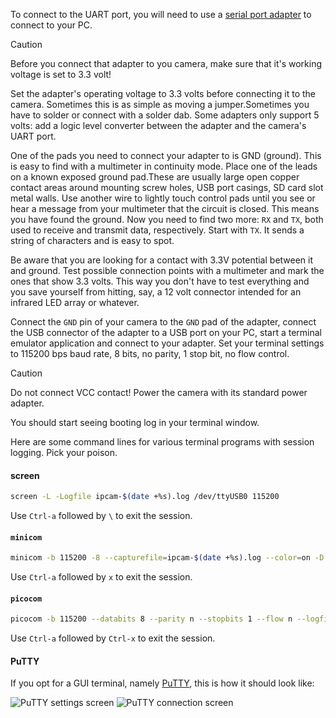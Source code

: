 To connect to the UART port, you will need to use a [serial port adapter][1] to connect to your PC.

> [!CAUTION]
> Before you connect that adapter to you camera, make sure that it's working voltage is set to 3.3 volt!

Set the adapter's operating voltage to 3.3 volts before connecting it to the camera. Sometimes this is as simple as moving a jumper.Sometimes you have to solder or connect with a solder dab. Some adapters only support 5 volts: add a logic level converter between the adapter and the camera's UART port. 

One of the pads you need to connect your adapter to is GND (ground). This is easy to find with a multimeter in continuity mode. 
Place one of the leads on a known exposed ground pad.These are usually large open copper contact areas around mounting screw holes, USB port casings, SD card slot metal walls. Use another wire to lightly touch control pads until you see or hear a message from your multimeter that the circuit is closed. This means you have found the ground. Now you need to find two more: `RX` and `TX`, both used to receive and transmit data, respectively. Start with `TX`. It sends a string of characters and is easy to spot.

Be aware that you are looking for a contact with 3.3V potential between it and ground. Test possible connection points with a multimeter and mark the ones that show 3.3 volts. This way you don't have to test everything and you save yourself from hitting, say, a 12 volt connector intended for an infrared LED array or whatever.

Connect the `GND` pin of your camera to the `GND` pad of the adapter, connect the USB connector of the adapter to a USB port on your PC, start a terminal emulator application and connect to your adapter. Set your terminal settings to 115200 bps baud rate, 8 bits, no parity, 1 stop bit, no flow control.

> [!CAUTION]
> Do not connect VCC contact! Power the camera with its standard power adapter.

You should start seeing booting log in your terminal window.

Here are some command lines for various terminal programs with session logging. Pick your poison.

#### screen

```bash
screen -L -Logfile ipcam-$(date +%s).log /dev/ttyUSB0 115200
```

Use `Ctrl-a` followed by `\` to exit the session.

#### `minicom`

```bash
minicom -b 115200 -8 --capturefile=ipcam-$(date +%s).log --color=on -D /dev/ttyUSB0
```

Use `Ctrl-a` followed by `x` to exit the session.

#### `picocom`

```bash
picocom -b 115200 --databits 8 --parity n --stopbits 1 --flow n --logfile=ipcam-$(date +%s).log /dev/ttyUSB0
```

Use `Ctrl-a` followed by `Ctrl-x` to exit the session.

#### PuTTY

If you opt for a GUI terminal, namely [PuTTY](https://www.putty.org/), this is how it should look like:

![PuTTY settings screen](https://user-images.githubusercontent.com/29582865/207894192-c6f66401-7715-4aa6-bee2-8343aae6c0a9.png)
![PuTTY connection screen](https://user-images.githubusercontent.com/29582865/209340268-e34a010c-d455-4343-ae83-0866f0f0af15.png)

[1]: https://www.aliexpress.com/w/wholesale-usb-to-ttl-uart.html
